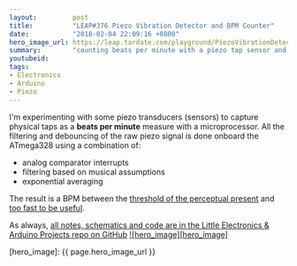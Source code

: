 ```yaml
---
layout:         post
title:          "LEAP#376 Piezo Vibration Detector and BPM Counter"
date:           "2018-02-04 22:09:16 +0800"
hero_image_url: https://leap.tardate.com/playground/PiezoVibrationDetector/assets/PiezoVibrationDetector_build.jpg
summary:        "counting beats per minute with a piezo tap sensor and an Arduino/ATmega328 analog comparator"
youtubeid:
tags:
- Electronics
- Arduino
- Piezo
---
```


I'm experimenting with some piezo transducers (sensors) to capture physical taps as
a **beats per minute** measure with a microprocessor.
All the filtering and debouncing of the raw piezo signal is done onboard the ATmega328 using a combination
of:

* analog comparator interrupts
* filtering based on musical assumptions
* exponential averaging

The result is a BPM between the
[threshold of the perceptual present](https://www.youtube.com/watch?v=afhSDK5DJqA) and
[too fast to be useful](https://www.youtube.com/watch?v=h3kqBX1j7f8).

As always, [all notes, schematics and code are in the Little Electronics & Arduino Projects repo on GitHub][project]
[![hero_image][hero_image]][project]

[leap]: https://leap.tardate.com
[project]: https://github.com/tardate/LittleArduinoProjects/tree/master/playground/
[hero_image]: {{ page.hero_image_url }}
